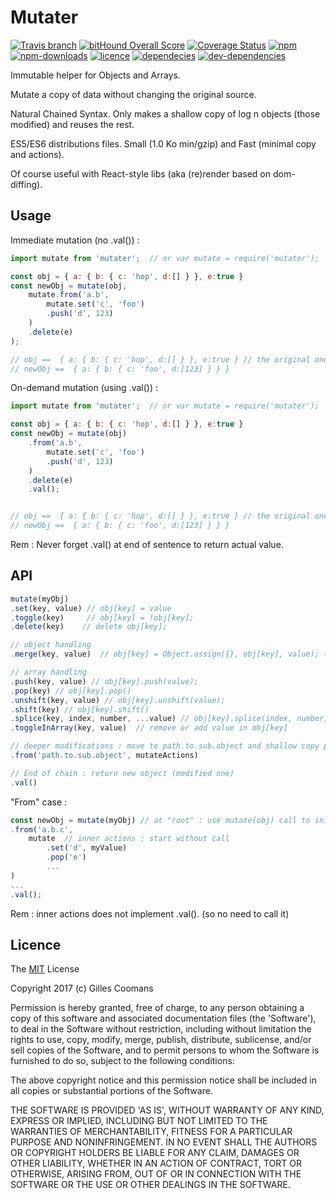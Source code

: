 # Mutater

[![Travis branch](https://img.shields.io/travis/nomocas/mutater/master.svg)](https://travis-ci.org/nomocas/mutater)
[![bitHound Overall Score](https://www.bithound.io/github/nomocas/mutater/badges/score.svg)](https://www.bithound.io/github/nomocas/mutater)
[![Coverage Status](https://coveralls.io/repos/github/nomocas/mutater/badge.svg?branch=master)](https://coveralls.io/github/nomocas/mutater?branch=master)
[![npm](https://img.shields.io/npm/v/mutater.svg)]()
[![npm-downloads](https://img.shields.io/npm/dm/mutater.svg)]()
[![licence](https://img.shields.io/npm/l/mutater.svg)](https://spdx.org/licenses/MIT)
[![dependecies](https://img.shields.io/david/nomocas/mutater.svg)]()
[![dev-dependencies](https://img.shields.io/david/dev/nomocas/mutater.svg)]()

Immutable helper for Objects and Arrays.

Mutate a copy of data without changing the original source.

Natural Chained Syntax. Only makes a shallow copy of log n objects (those modified) and reuses the rest.

ES5/ES6 distributions files. Small (1.0 Ko min/gzip) and Fast (minimal copy and actions).

Of course useful with React-style libs (aka (re)render based on dom-diffing).

## Usage

Immediate mutation (no .val()) :

```javascript
import mutate from 'mutater';  // or var mutate = require('mutater');

const obj = { a: { b: { c: 'hop', d:[] } }, e:true }
const newObj = mutate(obj, 
	mutate.from('a.b',
		mutate.set('c', 'foo')
		.push('d', 123)
	)
	.delete(e)
);

// obj ==  { a: { b: { c: 'hop', d:[] } }, e:true } // the original one
// newObj ==  { a: { b: { c: 'foo', d:[123] } } }

```

On-demand mutation (using .val()) :

```javascript
import mutate from 'mutater';  // or var mutate = require('mutater');

const obj = { a: { b: { c: 'hop', d:[] } }, e:true }
const newObj = mutate(obj)
	.from('a.b',
		mutate.set('c', 'foo')
		.push('d', 123)
	)
	.delete(e)
	.val();


// obj ==  { a: { b: { c: 'hop', d:[] } }, e:true } // the original one
// newObj ==  { a: { b: { c: 'foo', d:[123] } } }

```

Rem : Never forget .val() at end of sentence to return actual value.


## API

```javascript
mutate(myObj)
.set(key, value) // obj[key] = value
.toggle(key)     // obj[key] = !obj[key];
.delete(key) 	// delete obj[key];

// object handling
.merge(key, value) 	// obj[key] = Object.assign({}, obj[key], value); (shallow)

// array handling
.push(key, value) // obj[key].push(value);
.pop(key) // obj[key].pop()
.unshift(key, value) // obj[key].unshift(value);
.shift(key) // obj[key].shift()
.splice(key, index, number, ...value) // obj[key].splice(index, number, ...value)
.toggleInArray(key, value)  // remove or add value in obj[key]

// deeper modifications : move to path.to.sub.object and shallow copy path's node, then apply actions
.from('path.to.sub.object', mutateActions)

// End of chain : return new object (modified one)
.val()
```


"From" case :
```javascript
const newObj = mutate(myObj) // at "root" : use mutate(obj) call to init mutation sentence...
.from('a.b.c', 
	mutate  // inner actions : start without call
		.set('d', myValue)
		.pop('e')
		...
)
...
.val();

```

Rem : inner actions does not implement .val(). (so no need to call it)


## Licence

The [MIT](http://opensource.org/licenses/MIT) License

Copyright 2017 (c) Gilles Coomans

Permission is hereby granted, free of charge, to any person obtaining a copy of this software and associated documentation files (the 'Software'), to deal in the Software without restriction, including without limitation the rights to use, copy, modify, merge, publish, distribute, sublicense, and/or sell copies of the Software, and to permit persons to whom the Software is furnished to do so, subject to the following conditions:

The above copyright notice and this permission notice shall be included in all copies or substantial portions of the Software.

THE SOFTWARE IS PROVIDED 'AS IS', WITHOUT WARRANTY OF ANY KIND, EXPRESS OR IMPLIED, INCLUDING BUT NOT LIMITED TO THE WARRANTIES OF MERCHANTABILITY, FITNESS FOR A PARTICULAR PURPOSE AND NONINFRINGEMENT. IN NO EVENT SHALL THE AUTHORS OR COPYRIGHT HOLDERS BE LIABLE FOR ANY CLAIM, DAMAGES OR OTHER LIABILITY, WHETHER IN AN ACTION OF CONTRACT, TORT OR OTHERWISE, ARISING FROM, OUT OF OR IN CONNECTION WITH THE SOFTWARE OR THE USE OR OTHER DEALINGS IN THE SOFTWARE.
